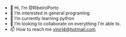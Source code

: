 - 👋 Hi, I’m @RibeiroPorto
- 👀 I’m interested in general programing
- 🌱 I’m currently learning python
- 💞️ I’m looking to collaborate on everything I'm able to.
- 📫 How to reach me vinirj4@hotmail.com

<!---
RibeiroPorto/RibeiroPorto is a ✨ special ✨ repository because its `README.md` (this file) appears on your GitHub profile.
You can click the Preview link to take a look at your changes.
--->
